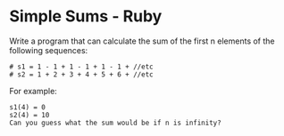 # Simple Sums - Ruby
Write a program that can calculate the sum of the first n elements of the following sequences:

```
# s1 = 1 - 1 + 1 - 1 + 1 - 1 + //etc
# s2 = 1 + 2 + 3 + 4 + 5 + 6 + //etc
```

For example:
```
s1(4) = 0
s2(4) = 10
Can you guess what the sum would be if n is infinity?
```